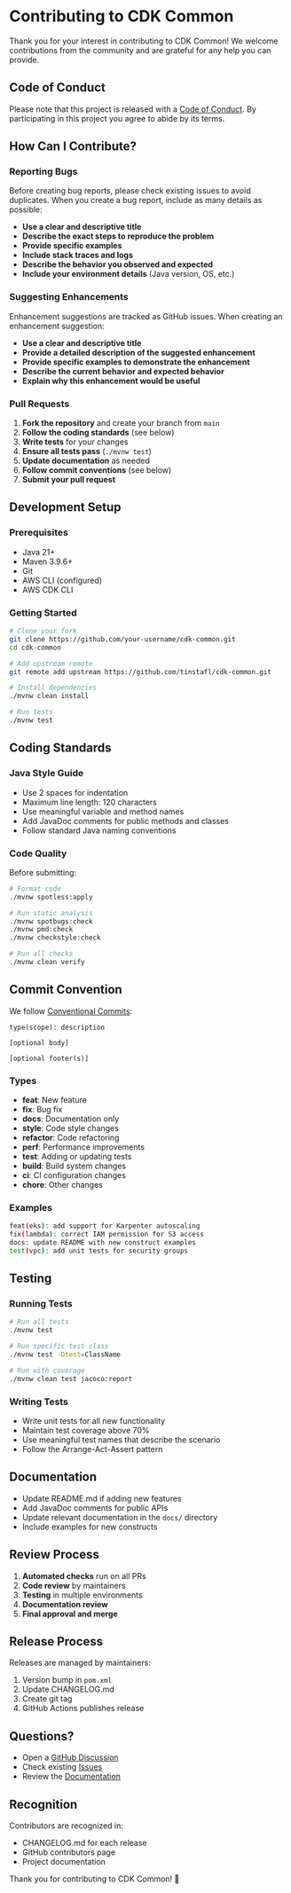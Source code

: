 # Contributing to CDK Common

Thank you for your interest in contributing to CDK Common! We welcome contributions from the community and are grateful
for any help you can provide.

## Code of Conduct

Please note that this project is released with a [Code of Conduct](CODE_OF_CONDUCT.md). By participating in this project
you agree to abide by its terms.

## How Can I Contribute?

### Reporting Bugs

Before creating bug reports, please check existing issues to avoid duplicates. When you create a bug report, include as
many details as possible:

- **Use a clear and descriptive title**
- **Describe the exact steps to reproduce the problem**
- **Provide specific examples**
- **Include stack traces and logs**
- **Describe the behavior you observed and expected**
- **Include your environment details** (Java version, OS, etc.)

### Suggesting Enhancements

Enhancement suggestions are tracked as GitHub issues. When creating an enhancement suggestion:

- **Use a clear and descriptive title**
- **Provide a detailed description of the suggested enhancement**
- **Provide specific examples to demonstrate the enhancement**
- **Describe the current behavior and expected behavior**
- **Explain why this enhancement would be useful**

### Pull Requests

1. **Fork the repository** and create your branch from `main`
2. **Follow the coding standards** (see below)
3. **Write tests** for your changes
4. **Ensure all tests pass** (`./mvnw test`)
5. **Update documentation** as needed
6. **Follow commit conventions** (see below)
7. **Submit your pull request**

## Development Setup

### Prerequisites

- Java 21+
- Maven 3.9.6+
- Git
- AWS CLI (configured)
- AWS CDK CLI

### Getting Started

```bash
# Clone your fork
git clone https://github.com/your-username/cdk-common.git
cd cdk-common

# Add upstream remote
git remote add upstream https://github.com/tinstafl/cdk-common.git

# Install dependencies
./mvnw clean install

# Run tests
./mvnw test
```

## Coding Standards

### Java Style Guide

- Use 2 spaces for indentation
- Maximum line length: 120 characters
- Use meaningful variable and method names
- Add JavaDoc comments for public methods and classes
- Follow standard Java naming conventions

### Code Quality

Before submitting:

```bash
# Format code
./mvnw spotless:apply

# Run static analysis
./mvnw spotbugs:check
./mvnw pmd:check
./mvnw checkstyle:check

# Run all checks
./mvnw clean verify
```

## Commit Convention

We follow [Conventional Commits](https://www.conventionalcommits.org/):

```
type(scope): description

[optional body]

[optional footer(s)]
```

### Types

- **feat**: New feature
- **fix**: Bug fix
- **docs**: Documentation only
- **style**: Code style changes
- **refactor**: Code refactoring
- **perf**: Performance improvements
- **test**: Adding or updating tests
- **build**: Build system changes
- **ci**: CI configuration changes
- **chore**: Other changes

### Examples

```bash
feat(eks): add support for Karpenter autoscaling
fix(lambda): correct IAM permission for S3 access
docs: update README with new construct examples
test(vpc): add unit tests for security groups
```

## Testing

### Running Tests

```bash
# Run all tests
./mvnw test

# Run specific test class
./mvnw test -Dtest=ClassName

# Run with coverage
./mvnw clean test jacoco:report
```

### Writing Tests

- Write unit tests for all new functionality
- Maintain test coverage above 70%
- Use meaningful test names that describe the scenario
- Follow the Arrange-Act-Assert pattern

## Documentation

- Update README.md if adding new features
- Add JavaDoc comments for public APIs
- Update relevant documentation in the `docs/` directory
- Include examples for new constructs

## Review Process

1. **Automated checks** run on all PRs
2. **Code review** by maintainers
3. **Testing** in multiple environments
4. **Documentation review**
5. **Final approval and merge**

## Release Process

Releases are managed by maintainers:

1. Version bump in `pom.xml`
2. Update CHANGELOG.md
3. Create git tag
4. GitHub Actions publishes release

## Questions?

- Open a [GitHub Discussion](https://github.com/tinstafl/cdk-common/discussions)
- Check existing [Issues](https://github.com/tinstafl/cdk-common/issues)
- Review the [Documentation](docs/)

## Recognition

Contributors are recognized in:

- CHANGELOG.md for each release
- GitHub contributors page
- Project documentation

Thank you for contributing to CDK Common! 🎉